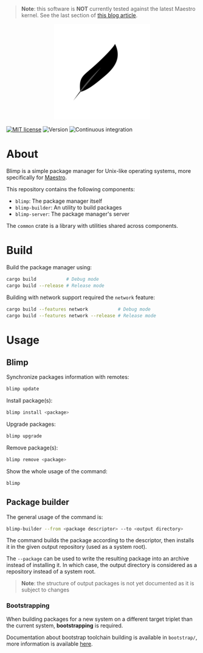 > **Note**: this software is **NOT** currently tested against the latest Maestro kernel. See the last section of [this blog article](https://blog.lenot.re/a/page-cache).

<p align="center">
  <picture>
    <source media="(prefers-color-scheme: light)" srcset="https://raw.githubusercontent.com/llenotre/maestro-lnf/master/logo-light.svg">
    <img src="https://raw.githubusercontent.com/llenotre/maestro-lnf/master/logo.svg" alt="logo" width="50%" />
  </picture>
</p>

[![MIT license](https://img.shields.io/badge/license-MIT-blue.svg?style=for-the-badge&logo=book)](./LICENSE)
![Version](https://img.shields.io/badge/dynamic/toml?url=https%3A%2F%2Fraw.githubusercontent.com%2Fllenotre%2Fblimp%2Fmaster%2Fclient%2FCargo.toml&query=%24.package.version&style=for-the-badge&label=version)
![Continuous integration](https://img.shields.io/github/actions/workflow/status/llenotre/blimp/check.yml?style=for-the-badge&logo=github)

# About

Blimp is a simple package manager for Unix-like operating systems, more specifically for [Maestro](https://github.com/llenotre/maestro).

This repository contains the following components:
- `blimp`: The package manager itself
- `blimp-builder`: An utility to build packages
- `blimp-server`: The package manager's server

The `common` crate is a library with utilities shared across components.



# Build

Build the package manager using:

```sh
cargo build           # Debug mode
cargo build --release # Release mode
```

Building with network support required the `network` feature:

```sh
cargo build --features network           # Debug mode
cargo build --features network --release # Release mode
```



# Usage

## Blimp

Synchronize packages information with remotes:

```sh
blimp update
```

Install package(s):

```sh
blimp install <package>
```

Upgrade packages:

```sh
blimp upgrade
```

Remove package(s):

```sh
blimp remove <package>
```

Show the whole usage of the command:

```sh
blimp
```



## Package builder

The general usage of the command is:

```sh
blimp-builder --from <package descriptor> --to <output directory>
```

The command builds the package according to the descriptor, then installs it in the given output repository (used as a system root).

The `--package` can be used to write the resulting package into an archive instead of installing it. In which case, the output directory is considered as a repository instead of a system root.

> **Note**: the structure of output packages is not yet documented as it is subject to changes



### Bootstrapping

When building packages for a new system on a different target triplet than the current system, **bootstrapping** is required.

Documentation about bootstrap toolchain building is available in `bootstrap/`, more information is available [here](bootstrap/README.md).
